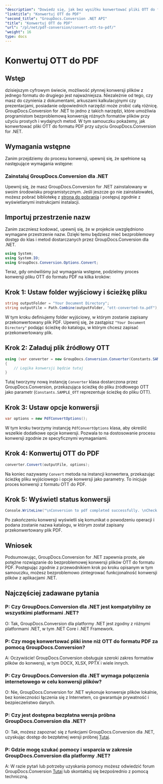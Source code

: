 ```yaml
---
"description": "Dowiedz się, jak bez wysiłku konwertować pliki OTT do formatu PDF przy użyciu GroupDocs.Conversion dla .NET. Bezproblemowo zintegruj konwersję plików z aplikacjami .NET."
"linktitle": "Konwertuj OTT do PDF"
"second_title": "GroupDocs.Conversion .NET API"
"title": "Konwertuj OTT do PDF"
"url": "/pl/net/pdf-conversion/convert-ott-to-pdf/"
"weight": 16
type: docs
---
```

# Konwertuj OTT do PDF

## Wstęp

dzisiejszym cyfrowym świecie, możliwość płynnej konwersji plików z jednego formatu do drugiego jest najważniejsza. Niezależnie od tego, czy masz do czynienia z dokumentami, arkuszami kalkulacyjnymi czy prezentacjami, posiadanie odpowiednich narzędzi może zrobić całą różnicę. GroupDocs.Conversion for .NET to jedno z takich narzędzi, które umożliwia programistom bezproblemową konwersję różnych formatów plików przy użyciu prostych i wydajnych metod. W tym samouczku pokażemy, jak konwertować pliki OTT do formatu PDF przy użyciu GroupDocs.Conversion for .NET.

## Wymagania wstępne

Zanim przejdziemy do procesu konwersji, upewnij się, że spełnione są następujące wymagania wstępne:

### Zainstaluj GroupDocs.Conversion dla .NET

Upewnij się, że masz GroupDocs.Conversion for .NET zainstalowany w swoim środowisku programistycznym. Jeśli jeszcze go nie zainstalowałeś, możesz pobrać bibliotekę z [strona do pobrania](https://releases.groupdocs.com/conversion/net/) i postępuj zgodnie z wyświetlanymi instrukcjami instalacji.

## Importuj przestrzenie nazw

Zanim zaczniesz kodować, upewnij się, że w projekcie uwzględniono wymagane przestrzenie nazw. Dzięki temu będziesz mieć bezproblemowy dostęp do klas i metod dostarczanych przez GroupDocs.Conversion dla .NET.

```csharp
using System;
using System.IO;
using GroupDocs.Conversion.Options.Convert;
```


Teraz, gdy omówiliśmy już wymagania wstępne, podzielmy proces konwersji pliku OTT do formatu PDF na kilka kroków:

## Krok 1: Ustaw folder wyjściowy i ścieżkę pliku

```csharp
string outputFolder = "Your Document Directory";
string outputFile = Path.Combine(outputFolder, "ott-converted-to.pdf");
```

W tym kroku definiujemy folder wyjściowy, w którym zostanie zapisany przekonwertowany plik PDF. Upewnij się, że zastąpisz `"Your Document Directory"` podając ścieżkę do katalogu, w którym chcesz zapisać przekonwertowany plik.

## Krok 2: Załaduj plik źródłowy OTT

```csharp
using (var converter = new GroupDocs.Conversion.Converter(Constants.SAMPLE_OTT))
{
    // Logika konwersji będzie tutaj
}
```

Tutaj tworzymy nową instancję `Converter` klasa dostarczona przez GroupDocs.Conversion, przekazująca ścieżkę do pliku źródłowego OTT jako parametr (`Constants.SAMPLE_OTT` reprezentuje ścieżkę do pliku OTT).

## Krok 3: Ustaw opcje konwersji

```csharp
var options = new PdfConvertOptions();
```

W tym kroku tworzymy instancję `PdfConvertOptions` klasa, aby określić wszelkie dodatkowe opcje konwersji. Pozwala to na dostosowanie procesu konwersji zgodnie ze specyficznymi wymaganiami.

## Krok 4: Konwertuj OTT do PDF

```csharp
converter.Convert(outputFile, options);
```

Na koniec nazywamy `Convert` metoda na instancji konwertera, przekazując ścieżkę pliku wyjściowego i opcje konwersji jako parametry. To inicjuje proces konwersji z formatu OTT do PDF.

## Krok 5: Wyświetl status konwersji

```csharp
Console.WriteLine("\nConversion to pdf completed successfully. \nCheck output in {0}", outputFolder);
```

Po zakończeniu konwersji wyświetli się komunikat o powodzeniu operacji i podana zostanie nazwa katalogu, w którym został zapisany przekonwertowany plik PDF.

## Wniosek

Podsumowując, GroupDocs.Conversion for .NET zapewnia proste, ale potężne rozwiązanie do bezproblemowej konwersji plików OTT do formatu PDF. Postępując zgodnie z przewodnikiem krok po kroku opisanym w tym samouczku, możesz bezproblemowo zintegrować funkcjonalność konwersji plików z aplikacjami .NET.

## Najczęściej zadawane pytania

### P: Czy GroupDocs.Conversion dla .NET jest kompatybilny ze wszystkimi platformami .NET?

O: Tak, GroupDocs.Conversion dla platformy .NET jest zgodny z różnymi platformami .NET, w tym .NET Core i .NET Framework.

### P: Czy mogę konwertować pliki inne niż OTT do formatu PDF za pomocą GroupDocs.Conversion?

A: Oczywiście! GroupDocs.Conversion obsługuje szeroki zakres formatów plików do konwersji, w tym DOCX, XLSX, PPTX i wiele innych.

### P: Czy GroupDocs.Conversion dla .NET wymaga połączenia internetowego w celu konwersji plików?

O: Nie, GroupDocs.Conversion for .NET wykonuje konwersje plików lokalnie, bez konieczności łączenia się z Internetem, co gwarantuje prywatność i bezpieczeństwo danych.

### P: Czy jest dostępna bezpłatna wersja próbna GroupDocs.Conversion dla .NET?

O: Tak, możesz zapoznać się z funkcjami GroupDocs.Conversion dla .NET, uzyskując dostęp do bezpłatnej wersji próbnej [Tutaj](https://releases.groupdocs.com/).

### P: Gdzie mogę szukać pomocy i wsparcia w zakresie GroupDocs.Conversion dla platformy .NET?

A: W razie pytań lub potrzeby uzyskania pomocy możesz odwiedzić forum GroupDocs.Conversion [Tutaj](https://forum.groupdocs.com/c/conversion/11) lub skontaktuj się bezpośrednio z pomocą techniczną.